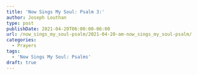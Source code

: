 ```yaml
---
title: 'Now Sings My Soul: Psalm 3:'
author: Joseph Louthan
type: post
publishDate: 2021-04-20T06:00:00-06:00
url: /now_sings_my_soul-psalm/2021-04-20-am-now_sings_my_soul-psalm/
categories:
  - Prayers
tags:
  - 'Now Sings My Soul: Psalms'
draft: true
---
```

<pre>
<div style="font-variant: small-caps;">

</div>

</pre>
